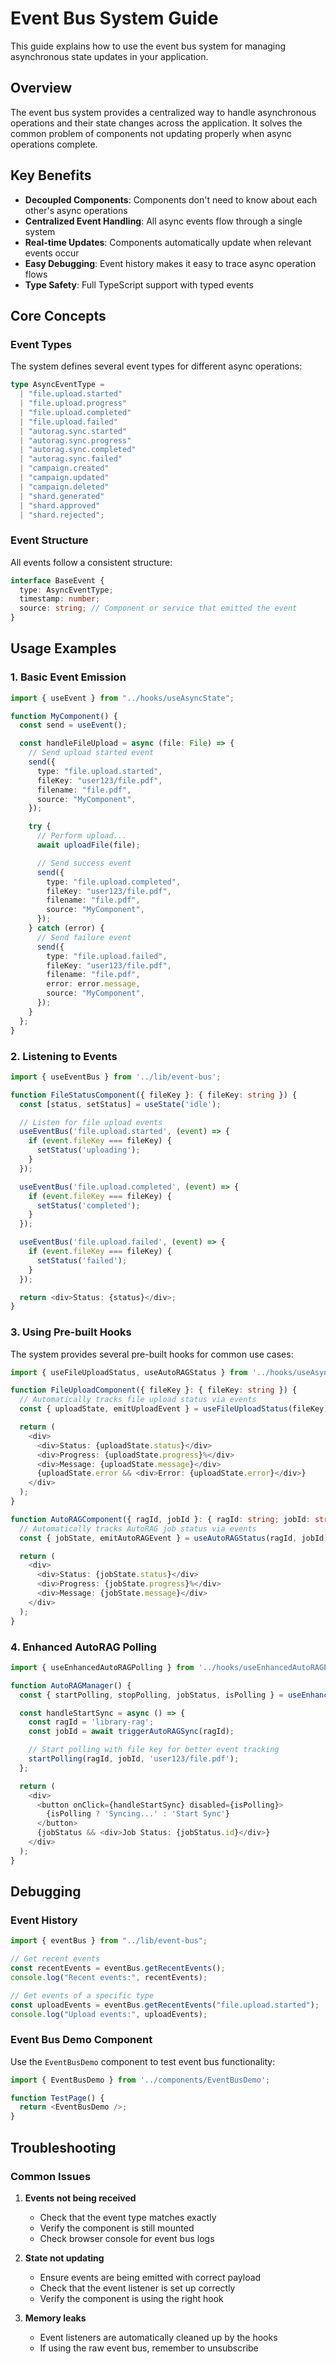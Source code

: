 # Event Bus System Guide

This guide explains how to use the event bus system for managing asynchronous state updates in your application.

## Overview

The event bus system provides a centralized way to handle asynchronous operations and their state changes across the application. It solves the common problem of components not updating properly when async operations complete.

## Key Benefits

- **Decoupled Components**: Components don't need to know about each other's async operations
- **Centralized Event Handling**: All async events flow through a single system
- **Real-time Updates**: Components automatically update when relevant events occur
- **Easy Debugging**: Event history makes it easy to trace async operation flows
- **Type Safety**: Full TypeScript support with typed events

## Core Concepts

### Event Types

The system defines several event types for different async operations:

```typescript
type AsyncEventType =
  | "file.upload.started"
  | "file.upload.progress"
  | "file.upload.completed"
  | "file.upload.failed"
  | "autorag.sync.started"
  | "autorag.sync.progress"
  | "autorag.sync.completed"
  | "autorag.sync.failed"
  | "campaign.created"
  | "campaign.updated"
  | "campaign.deleted"
  | "shard.generated"
  | "shard.approved"
  | "shard.rejected";
```

### Event Structure

All events follow a consistent structure:

```typescript
interface BaseEvent {
  type: AsyncEventType;
  timestamp: number;
  source: string; // Component or service that emitted the event
}
```

## Usage Examples

### 1. Basic Event Emission

```typescript
import { useEvent } from "../hooks/useAsyncState";

function MyComponent() {
  const send = useEvent();

  const handleFileUpload = async (file: File) => {
    // Send upload started event
    send({
      type: "file.upload.started",
      fileKey: "user123/file.pdf",
      filename: "file.pdf",
      source: "MyComponent",
    });

    try {
      // Perform upload...
      await uploadFile(file);

      // Send success event
      send({
        type: "file.upload.completed",
        fileKey: "user123/file.pdf",
        filename: "file.pdf",
        source: "MyComponent",
      });
    } catch (error) {
      // Send failure event
      send({
        type: "file.upload.failed",
        fileKey: "user123/file.pdf",
        filename: "file.pdf",
        error: error.message,
        source: "MyComponent",
      });
    }
  };
}
```

### 2. Listening to Events

```typescript
import { useEventBus } from '../lib/event-bus';

function FileStatusComponent({ fileKey }: { fileKey: string }) {
  const [status, setStatus] = useState('idle');

  // Listen for file upload events
  useEventBus('file.upload.started', (event) => {
    if (event.fileKey === fileKey) {
      setStatus('uploading');
    }
  });

  useEventBus('file.upload.completed', (event) => {
    if (event.fileKey === fileKey) {
      setStatus('completed');
    }
  });

  useEventBus('file.upload.failed', (event) => {
    if (event.fileKey === fileKey) {
      setStatus('failed');
    }
  });

  return <div>Status: {status}</div>;
}
```

### 3. Using Pre-built Hooks

The system provides several pre-built hooks for common use cases:

```typescript
import { useFileUploadStatus, useAutoRAGStatus } from '../hooks/useAsyncState';

function FileUploadComponent({ fileKey }: { fileKey: string }) {
  // Automatically tracks file upload status via events
  const { uploadState, emitUploadEvent } = useFileUploadStatus(fileKey);

  return (
    <div>
      <div>Status: {uploadState.status}</div>
      <div>Progress: {uploadState.progress}%</div>
      <div>Message: {uploadState.message}</div>
      {uploadState.error && <div>Error: {uploadState.error}</div>}
    </div>
  );
}

function AutoRAGComponent({ ragId, jobId }: { ragId: string; jobId: string }) {
  // Automatically tracks AutoRAG job status via events
  const { jobState, emitAutoRAGEvent } = useAutoRAGStatus(ragId, jobId);

  return (
    <div>
      <div>Status: {jobState.status}</div>
      <div>Progress: {jobState.progress}%</div>
      <div>Message: {jobState.message}</div>
    </div>
  );
}
```

### 4. Enhanced AutoRAG Polling

```typescript
import { useEnhancedAutoRAGPolling } from '../hooks/useEnhancedAutoRAGPolling';

function AutoRAGManager() {
  const { startPolling, stopPolling, jobStatus, isPolling } = useEnhancedAutoRAGPolling();

  const handleStartSync = async () => {
    const ragId = 'library-rag';
    const jobId = await triggerAutoRAGSync(ragId);

    // Start polling with file key for better event tracking
    startPolling(ragId, jobId, 'user123/file.pdf');
  };

  return (
    <div>
      <button onClick={handleStartSync} disabled={isPolling}>
        {isPolling ? 'Syncing...' : 'Start Sync'}
      </button>
      {jobStatus && <div>Job Status: {jobStatus.id}</div>}
    </div>
  );
}
```

## Debugging

### Event History

```typescript
import { eventBus } from "../lib/event-bus";

// Get recent events
const recentEvents = eventBus.getRecentEvents();
console.log("Recent events:", recentEvents);

// Get events of a specific type
const uploadEvents = eventBus.getRecentEvents("file.upload.started");
console.log("Upload events:", uploadEvents);
```

### Event Bus Demo Component

Use the `EventBusDemo` component to test event bus functionality:

```typescript
import { EventBusDemo } from '../components/EventBusDemo';

function TestPage() {
  return <EventBusDemo />;
}
```

## Troubleshooting

### Common Issues

1. **Events not being received**
   - Check that the event type matches exactly
   - Verify the component is still mounted
   - Check browser console for event bus logs

2. **State not updating**
   - Ensure events are being emitted with correct payload
   - Check that the event listener is set up correctly
   - Verify the component is using the right hook

3. **Memory leaks**
   - Event listeners are automatically cleaned up by the hooks
   - If using the raw event bus, remember to unsubscribe
